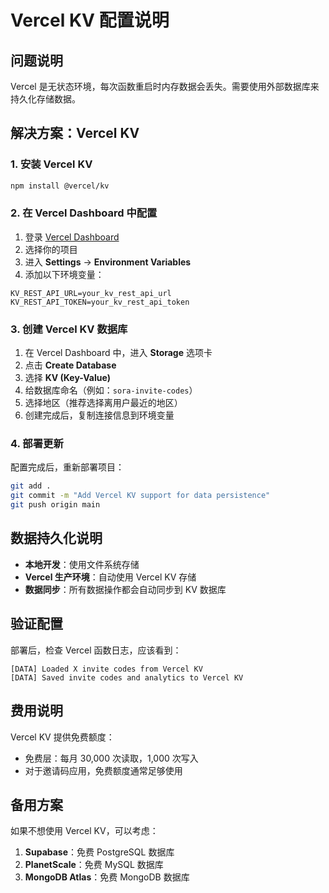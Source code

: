 # Vercel KV 配置说明

## 问题说明
Vercel 是无状态环境，每次函数重启时内存数据会丢失。需要使用外部数据库来持久化存储数据。

## 解决方案：Vercel KV

### 1. 安装 Vercel KV
```bash
npm install @vercel/kv
```

### 2. 在 Vercel Dashboard 中配置

1. 登录 [Vercel Dashboard](https://vercel.com/dashboard)
2. 选择你的项目
3. 进入 **Settings** → **Environment Variables**
4. 添加以下环境变量：

```
KV_REST_API_URL=your_kv_rest_api_url
KV_REST_API_TOKEN=your_kv_rest_api_token
```

### 3. 创建 Vercel KV 数据库

1. 在 Vercel Dashboard 中，进入 **Storage** 选项卡
2. 点击 **Create Database**
3. 选择 **KV (Key-Value)**
4. 给数据库命名（例如：`sora-invite-codes`）
5. 选择地区（推荐选择离用户最近的地区）
6. 创建完成后，复制连接信息到环境变量

### 4. 部署更新

配置完成后，重新部署项目：
```bash
git add .
git commit -m "Add Vercel KV support for data persistence"
git push origin main
```

## 数据持久化说明

- **本地开发**：使用文件系统存储
- **Vercel 生产环境**：自动使用 Vercel KV 存储
- **数据同步**：所有数据操作都会自动同步到 KV 数据库

## 验证配置

部署后，检查 Vercel 函数日志，应该看到：
```
[DATA] Loaded X invite codes from Vercel KV
[DATA] Saved invite codes and analytics to Vercel KV
```

## 费用说明

Vercel KV 提供免费额度：
- 免费层：每月 30,000 次读取，1,000 次写入
- 对于邀请码应用，免费额度通常足够使用

## 备用方案

如果不想使用 Vercel KV，可以考虑：
1. **Supabase**：免费 PostgreSQL 数据库
2. **PlanetScale**：免费 MySQL 数据库
3. **MongoDB Atlas**：免费 MongoDB 数据库
